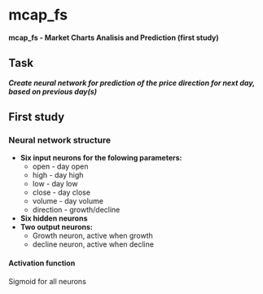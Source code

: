 # mcap_fs #
**mcap_fs - Market Charts Analisis and Prediction (first study)**

## Task ##
***Create neural network for prediction of the price direction for next day, based on previous day(s)***

## First study ##

### Neural network structure ###

* **Six input neurons for the folowing parameters:**
	* open - day open
	* high - day high
	* low - day low
	* close - day close
	* volume - day volume
	* direction - growth/decline
* **Six hidden neurons**
* **Two output neurons:**
	* Growth neuron, active when growth
	* decline neuron, active when decline

#### Activation function ####
Sigmoid for all neurons
